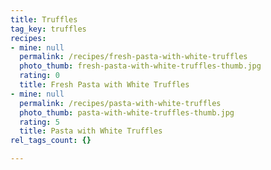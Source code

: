 ```yaml
---
title: Truffles
tag_key: truffles
recipes:
- mine: null
  permalink: /recipes/fresh-pasta-with-white-truffles
  photo_thumb: fresh-pasta-with-white-truffles-thumb.jpg
  rating: 0
  title: Fresh Pasta with White Truffles
- mine: null
  permalink: /recipes/pasta-with-white-truffles
  photo_thumb: pasta-with-white-truffles-thumb.jpg
  rating: 5
  title: Pasta with White Truffles
rel_tags_count: {}

---
```

